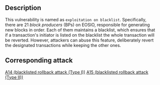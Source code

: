 ## Description

This vulnerability is named as `exploitation on blacklist`. Specifically, there are 21 *block producers* (BPs) on EOSIO, responsible for generating new blocks in order. Each of them maintains a blacklist, which ensures that if a transaction's initiator is listed on the blacklist the whole transaction will be reverted. However, attackers can abuse this feature, deliberately revert the designated transactions while keeping the other ones.

## Corresponding attack

[A14 (blacklisted rollback attack (Type I))](../attacks/a14.md)
[A15 (blacklisted rollback attack (Type II))](../attacks/a15.md)